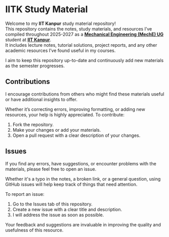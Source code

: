 # IITK Study Material

Welcome to my **IIT Kanpur** study material repository!  
This repository contains the notes, study materials, and resources I’ve compiled throughout 2025-2027 as a [**Mechanical Engineering (MechE) UG**](https://www.iitk.ac.in/me/) student at [**IIT Kanpur**](https://www.iitk.ac.in/).  
It includes lecture notes, tutorial solutions, project reports, and any other academic resources I’ve found useful in my courses.

I aim to keep this repository up-to-date and continuously add new materials as the semester progresses.

## Contributions

I encourage contributions from others who might find these materials useful or have additional insights to offer. 

Whether it’s correcting errors, improving formatting, or adding new resources, your help is highly appreciated. To contribute:

1. Fork the repository.
2. Make your changes or add your materials.
3. Open a pull request with a clear description of your changes.

## Issues

If you find any errors, have suggestions, or encounter problems with the materials, please feel free to open an issue. 

Whether it's a typo in the notes, a broken link, or a general question, using GitHub issues will help keep track of things that need attention.

To report an issue:

1. Go to the Issues tab of this repository.
2. Create a new issue with a clear title and description.
3. I will address the issue as soon as possible.

Your feedback and suggestions are invaluable in improving the quality and usefulness of this resource.